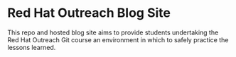 # Red Hat Outreach Blog Site

This repo and hosted blog site aims to provide students undertaking the Red Hat Outreach Git course an environment in which to safely practice the lessons learned.